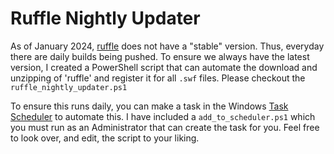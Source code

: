 # Ruffle Nightly Updater

As of January 2024, [ruffle](https://ruffle.rs/) does not have a "stable" version. Thus, everyday there are daily builds being pushed. To ensure we always have the latest version, I created a PowerShell script that can automate the download and unzipping of 'ruffle' and register it for all `.swf` files. Please checkout the `ruffle_nightly_updater.ps1`

To ensure this runs daily, you can make a task in the Windows [Task Scheduler](https://en.wikipedia.org/wiki/Windows_Task_Scheduler) to automate this. I have included a `add_to_scheduler.ps1` which you must run as an Administrator that can create the task for you. Feel free to look over, and edit, the script to your liking.